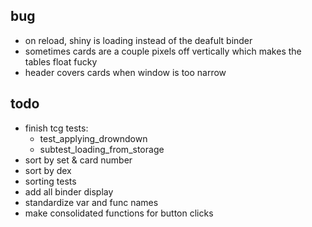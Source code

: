 ## bug

- on reload, shiny is loading instead of the deafult binder
- sometimes cards are a couple pixels off vertically which makes the tables float fucky
- header covers cards when window is too narrow

## todo

- finish tcg tests:
  - test_applying_drowndown
  - subtest_loading_from_storage
- sort by set & card number
- sort by dex
- sorting tests
- add all binder display
- standardize var and func names
- make consolidated functions for button clicks
